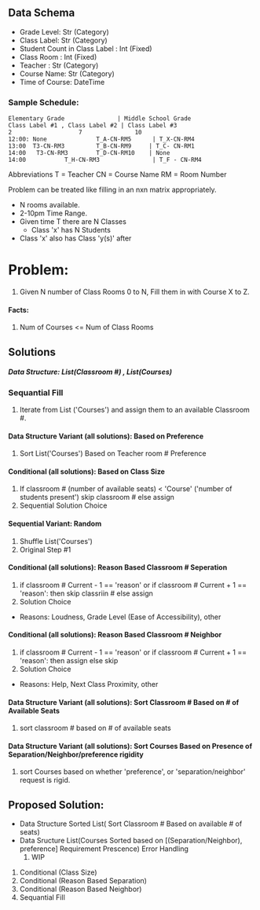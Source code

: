 ## Data Schema
- Grade Level: Str (Category)
- Class Label: Str (Category)
- Student Count in Class Label : Int (Fixed)
- Class Room : Int (Fixed)
- Teacher : Str (Category)
- Course Name: Str (Category)
- Time of Course: DateTime 


### Sample Schedule:
    Elementary Grade               | Middle School Grade
    Class Label #1 , Class Label #2 | Class Label #3
    2                   7               10
    12:00: None              T_A-CN-RM5      | T_X-CN-RM4
    13:00  T3-CN-RM3         T_B-CN-RM9     | T_C- CN-RM1
    14:00   T3-CN-RM3        T_D-CN-RM10    | None
    14:00           T_H-CN-RM3               | T_F - CN-RM4

Abbreviations
T = Teacher
CN = Course Name
RM = Room Number

Problem can be treated like filling in an nxn matrix appropriately. 
- N rooms available. 
- 2-10pm Time Range. 
- Given time T there are N Classes
  - Class 'x' has N Students 
- Class 'x' also has Class 'y(s)' after

# Problem:
1. Given N number of Class Rooms 0 to N, Fill them in with Course X to Z. 
#### Facts:
1. Num of Courses <= Num of Class Rooms 
## Solutions
##### Data Structure: List(Classroom #) , List(Courses)
### Sequantial Fill 
1. Iterate from List ('Courses') and assign them to an available Classroom #. 
#### Data Structure Variant (all solutions): Based on Preference
1. Sort List('Courses') Based on Teacher room # Preference
#### Conditional (all solutions): Based on Class Size
1. If classroom # (number of available seats) < 'Course' ('number of students present') skip classroom # else assign
2. Sequential Solution Choice
#### Sequential Variant: Random
1. Shuffle List('Courses') 
2. Original Step #1
#### Conditional (all solutions): Reason Based Classroom # Seperation
1. if classroom # Current - 1 == 'reason' or if classroom # Current + 1 == 'reason': then skip classriin # else assign 
2. Solution Choice
- Reasons: Loudness, Grade Level (Ease of Accessibility), other
#### Conditional (all solutions): Reason Based Classroom # Neighbor
1. if classroom # Current - 1 == 'reason' or if classroom # Current + 1 == 'reason': then assign else skip 
2. Solution Choice
- Reasons: Help, Next Class Proximity, other
#### Data Structure Variant (all solutions): Sort Classroom # Based on # of Available Seats
1. sort classroom # based on # of available seats
#### Data Structure Variant (all solutions): Sort Courses  Based on Presence of Separation/Neighbor/preference rigidity 
1. sort Courses based on whether 'preference', or 'separation/neighbor' request is rigid.

## Proposed Solution:
- Data Structure Sorted List( Sort Classroom # Based on available # of seats)
- Data Sructure List(Courses Sorted based on [(Separation/Neighbor), preference] Requirement Prescence)
    Error Handling
    1. WIP
1. Conditional (Class Size)
2. Conditional (Reason Based Separation)
3. Conditional (Reason Based Neighbor)
4. Sequantial Fill 